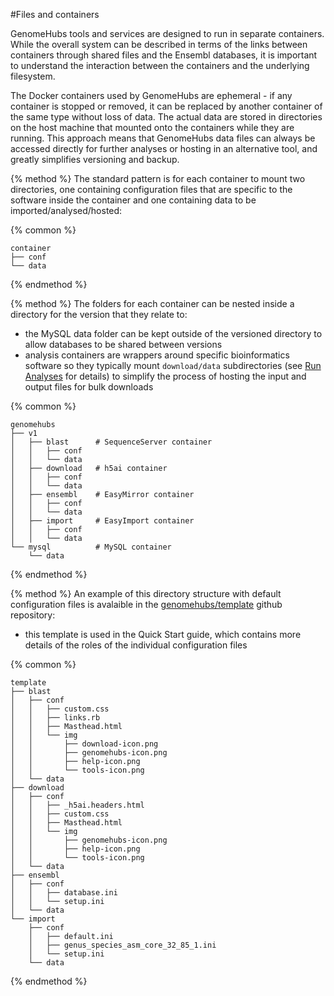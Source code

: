 #Files and containers

GenomeHubs tools and services are designed to run in separate containers. While the overall system can be described in terms of the links between containers through shared files and the Ensembl databases, it is important to understand the interaction between the containers and the underlying filesystem.

The Docker containers used by GenomeHubs are ephemeral - if any container is stopped or removed, it can be replaced by another container of the same type without loss of data. The actual data are stored in directories on the host machine that mounted onto the containers while they are running. This approach means that GenomeHubs data files can always be accessed directly for further analyses or hosting in an alternative tool, and greatly simplifies versioning and backup.

{% method %}
The standard pattern is for each container to mount two directories, one containing configuration files that are specific to the software inside the container and one containing data to be imported/analysed/hosted:

{% common %}
```
container
├── conf
└── data
```

{% endmethod %}


{% method %}
The folders for each container can be nested inside a directory for the version that they relate to:
- the MySQL data folder can be kept outside of the versioned directory to allow databases to be shared between versions
- analysis containers are wrappers around specific bioinformatics software so they typically mount `download/data` subdirectories (see [Run Analyses](//quick-start/run-analyses.md) for details) to simplify the process of hosting the input and output files for bulk downloads

{% common %}
```
genomehubs
├── v1
│   ├── blast      # SequenceServer container
│   │   ├── conf
│   │   └── data
│   ├── download   # h5ai container
│   │   ├── conf
│   │   └── data
│   ├── ensembl    # EasyMirror container
│   │   ├── conf
│   │   └── data
│   ├── import     # EasyImport container
│   │   ├── conf
│   │   └── data
└── mysql          # MySQL container
    └── data

```

{% endmethod %}


{% method %}
An example of this directory structure with default configuration files is avalaible in the [genomehubs/template](https:github.com/genomehubs/template) github repository:
- this template is used in the Quick Start guide, which contains more details of the roles of the individual configuration files


{% common %}
```
template
├── blast
│   ├── conf
│   │   ├── custom.css
│   │   ├── links.rb
│   │   ├── Masthead.html
│   │   └── img
│   │       ├── download-icon.png
│   │       ├── genomehubs-icon.png
│   │       ├── help-icon.png
│   │       └── tools-icon.png
│   └── data
├── download
│   ├── conf
│   │   ├── _h5ai.headers.html
│   │   ├── custom.css
│   │   ├── Masthead.html
│   │   └── img
│   │       ├── genomehubs-icon.png
│   │       ├── help-icon.png
│   │       └── tools-icon.png
│   └── data
├── ensembl
│   ├── conf
│   │   ├── database.ini
│   │   └── setup.ini
│   └── data
└── import
    ├── conf
    │   ├── default.ini
    │   ├── genus_species_asm_core_32_85_1.ini
    │   └── setup.ini
    └── data
```

{% endmethod %}





 

